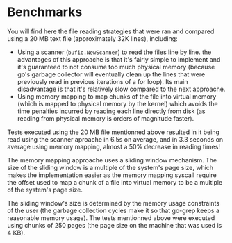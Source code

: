 # Benchmarks

You will find here the file reading strategies that were ran and compared using
a 20 MB text file (approximately 32K lines), including:

- Using a scanner (`bufio.NewScanner`) to read the files line by line. the
advantages of this approache is that it's fairly simple to implement and
it's guaranteed to not consume too much physical memory (because go's garbage
collector will eventually clean up the lines that were previously read in
previous iterations of a for loop). Its main disadvantage is that it's
relatively slow compared to the next approache.
- Using memory mapping to map chunks of the file into virtual memory (which is
mapped to physical memory by the kernel) which avoids the time penalties
incurred by reading each line directly from disk (as reading from physical
memory is orders of magnitude faster).

Tests executed using the 20 MB file mentionned above resulted in it being read
using the scanner aproache in 6.5s on average, and in 3.3 seconds on average
using memory mapping, almost a 50% decrease in reading times!

The memory mapping approache uses a sliding window mechanism. The size of the
sliding window is a multiple of the system's page size, which makes the
implementation easier as the memory mapping syscall require the offset used to
map a chunk of a file into virtual memory to be a multiple of the system's page
size.

The sliding window's size is determined by the memory usage constraints of the
user (the garbage collection cycles make it so that go-grep keeps a reasonable
memory usage). The tests mentionned above were executed using chunks of 250
pages (the page size on the machine that was used is 4 KB).

